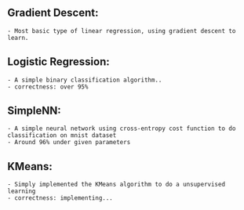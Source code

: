 ## Gradient Descent:
    - Most basic type of linear regression, using gradient descent to learn.
## Logistic Regression:
    - A simple binary classification algorithm..
    - correctness: over 95%
## SimpleNN:
    - A simple neural network using cross-entropy cost function to do classification on mnist dataset
    - Around 96% under given parameters
## KMeans:
    - Simply implemented the KMeans algorithm to do a unsupervised learning
    - correctness: implementing...
